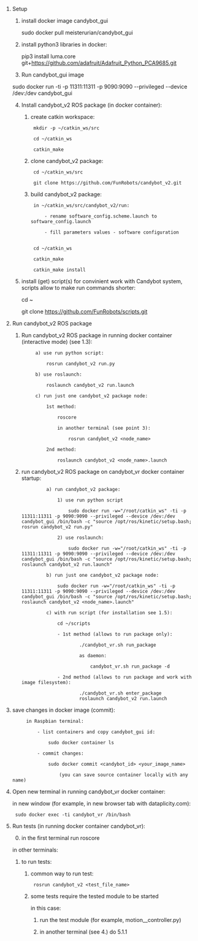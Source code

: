 1. Setup

	1. install docker image candybot_gui

		sudo docker pull meisterurian/candybot_gui

	2. install python3 libraries in docker:

		pip3 install luma.core git+https://github.com/adafruit/Adafruit_Python_PCA9685.git


	3. Run candybot_gui image

	sudo docker run -ti -p 11311:11311 -p 9090:9090 --privileged --device /dev:/dev candybot_gui

	4. Install candybot_v2 ROS package (in docker container):

		1. create catkin workspace:

				mkdir -p ~/catkin_ws/src

				cd ~/catkin_ws

				catkin_make

		2. clone candybot_v2 package:

				cd ~/catkin_ws/src

				git clone https://github.com/FunRobots/candybot_v2.git

		3. build candybot_v2 package:

				in ~/catkin_ws/src/candybot_v2/run:

					- rename software_config.scheme.launch to software_config.launch

					- fill parameters values - software configuration


				cd ~/catkin_ws

				catkin_make

				catkin_make install

	5. install (get) script(s) for convinient work with Candybot system, scripts allow to make run commands shorter:

		cd ~

		git clone https://github.com/FunRobots/scripts.git

2. Run candybot_v2 ROS package

	1. Run candybot_v2 ROS package in running docker container (interactive mode) (see 1.3):

				a) use run python script:

					rosrun candybot_v2 run.py

				b) use roslaunch:

					roslaunch candybot_v2 run.launch

				c) run just one candybot_v2 package node:

					1st method:

						roscore

						in another terminal (see point 3):

							rosrun candybot_v2 <node_name>

					2nd method:

						roslaunch candybot_v2 <node_name>.launch		


	2. run candybot_v2 ROS package on candybot_vr docker container startup:

					a) run candybot_v2 package:

						1) use run python script

							sudo docker run -w="/root/catkin_ws" -ti -p 11311:11311 -p 9090:9090 --privileged --device /dev:/dev candybot_gui /bin/bash -c "source /opt/ros/kinetic/setup.bash; rosrun candybot_v2 run.py"

						2) use roslaunch:

							sudo docker run -w="/root/catkin_ws" -ti -p 11311:11311 -p 9090:9090 --privileged --device /dev:/dev candybot_gui /bin/bash -c "source /opt/ros/kinetic/setup.bash; roslaunch candybot_v2 run.launch"

					b) run just one candybot_v2 package node:

						sudo docker run -w="/root/catkin_ws" -ti -p 11311:11311 -p 9090:9090 --privileged --device /dev:/dev candybot_gui /bin/bash -c "source /opt/ros/kinetic/setup.bash; roslaunch candybot_v2 <node_name>.launch"

					c) with run script (for installation see 1.5):

						cd ~/scripts

						- 1st method (allows to run package only):

								./candybot_vr.sh run_package

								as daemon:

									candybot_vr.sh run_package -d

						- 2nd method (allows to run package and work with image filesystem):

								./candybot_vr.sh enter_package
								roslaunch candybot_v2 run.launch

3. save changes in docker image (commit):

			in Raspbian terminal:

				- list containers and copy candybot_gui id:

					sudo docker container ls

				- commit changes:

					sudo docker commit <candybot_id> <your_image_name>

						(you can save source container locally with any name)


4. Open new terminal in running candybot_vr docker container:

	in new window (for example, in new browser tab with dataplicity.com):

		sudo docker exec -ti candybot_vr /bin/bash


5. Run tests (in running docker container candybot_vr):

	0. in the first terminal run roscore

	in other terminals:

	1. to run tests:

		1. сommon way to run test:

				rosrun candybot_v2 <test_file_name>

		2. some tests require the tested module to be started

			in this case:

			1. run the test module (for example, motion_<part>_controller.py)

			2. in another terminal (see 4.) do 5.1.1
